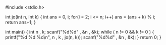 #include <stdio.h>
 
int jo(int n, int k) {
	int ans = 0, i;
	for(i = 2; i <= n; i++) ans = (ans + k) % i;
	return ans+1;
}
 
int main() {
	int n , k;
	scanf("%d%d" , &n , &k);
	while ( n != 0 && k != 0 ) {
		printf("%d %d %d\n", n , k , jo(n, k));
		scanf("%d%d" , &n , &k);
	}
	return 0;
}
